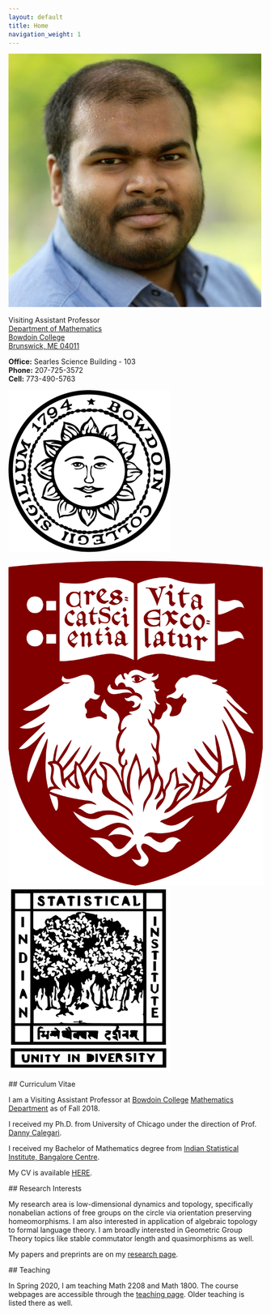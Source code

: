 ```yaml
---
layout: default
title: Home
navigation_weight: 1
---
```


<div class="about">
<div class="picture">

[![Subhadip Chowdhury](assets/photos/me_small.jpg)](assets/photos/)
</div>

<div class="mail">

Visiting Assistant Professor<br>
[Department of Mathematics](https://www.bowdoin.edu/math/)  
[Bowdoin College](http://www.bowdoin.edu/)  
[Brunswick, ME 04011](https://www.google.com/maps/place/Searles+Science+Building,+Brunswick,+ME+04011)

**Office:** Searles Science Building - 103<br>
**Phone:** 207-725-3572<br>
**Cell:** 773-490-5763
</div>
<div class="shield">
  <div class="current">
     
   ![Bowdoin College](assets/bowdoin_seal.png "Ut Aquila Versus Coelum")
  </div>
  <div class="old">
  
   ![The University of Chicago](assets/uchicago_shield.png "Crescat scientia; vita excolatur")
   ![Indian Statistical Institute](assets/isi_logo.png "भिन्नेष्वैक्यस्य दर्शनम्")
  </div>
</div>

</div>

<div class='anchor'>
## Curriculum Vitae

I am a Visiting Assistant Professor at [Bowdoin College](https://www.bowdoin.edu/) [Mathematics Department](https://www.bowdoin.edu/math/) as of Fall 2018.

I received my Ph.D. from University of Chicago under the direction of Prof. [Danny Calegari](http://math.uchicago.edu/~dannyc/).

I received my Bachelor of Mathematics degree from [Indian Statistical Institute, Bangalore Centre](http://www.isibang.ac.in/).

My CV is available [HERE](assets/CV.pdf). 
</div>

<div class='anchor'>
## Research Interests

My research area is low-dimensional dynamics and topology, specifically nonabelian actions of free groups on the circle via orientation preserving homeomorphisms. I am also interested in application of algebraic topology to formal language theory. I am broadly interested in Geometric Group Theory topics like stable commutator length and quasimorphisms as well.

My papers and preprints are on my [research page](research).

</div>

<div class='anchor'>
## Teaching

In Spring 2020, I am teaching Math 2208 and Math 1800. The course webpages are accessible through the [teaching page](teaching). Older teaching is listed there as well.

</div>